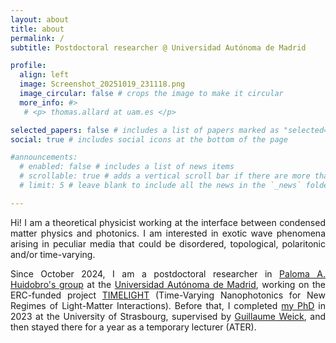```yaml
---
layout: about
title: about
permalink: /
subtitle: Postdoctoral researcher @ Universidad Autónoma de Madrid

profile:
  align: left
  image: Screenshot_20251019_231118.png
  image_circular: false # crops the image to make it circular
  more_info: #>
   # <p> thomas.allard at uam.es </p>

selected_papers: false # includes a list of papers marked as "selected={true}"
social: true # includes social icons at the bottom of the page

#announcements:
  # enabled: false # includes a list of news items
  # scrollable: true # adds a vertical scroll bar if there are more than 3 news items
  # limit: 5 # leave blank to include all the news in the `_news` folder

---
```

<div style="text-align: justify">
<p> Hi! I am a theoretical physicist working at the interface between condensed matter physics and photonics. I am interested in exotic wave phenomena arising in peculiar media that could be disordered, topological, polaritonic and/or time-varying.</p>

<p> Since October 2024, I am a postdoctoral researcher in <a href="https://members.ifimac.uam.es/parroyohuidobro/">Paloma A. Huidobro's group</a> at the <a href="https://www.ifimac.uam.es/">Universidad Autónoma de Madrid</a>, working on the ERC-funded project <a href="https://members.ifimac.uam.es/parroyohuidobro/erc-timelight/">TIMELIGHT</a> (Time-Varying Nanophotonics for New Regimes of Light-Matter Interactions). Before that, I completed <a href="https://theses.hal.science/tel-04586338/">my PhD</a> in 2023 at the University of Strasbourg, supervised by <a href="https://www.ipcms.fr/guillaume-weick/">Guillaume Weick</a>, and then stayed there for a year as a temporary lecturer (ATER). </p>
</div>
